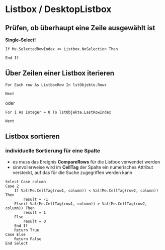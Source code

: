 # Listbox / DesktopListbox

## Prüfen, ob überhaupt eine Zeile ausgewählt ist

**Single-Select!**

```vbnet
If Me.SelectedRowIndex <> Listbox.NoSelection Then
  
End If
```

## Über Zeilen einer Listbox iterieren

```vbnet
For Each row As ListboxRow In lstObjekte.Rows
  
Next
```

oder

```vbnet
For i As Integer = 0 To lstObjekte.LastRowIndex

Next
```

## Listbox sortieren

### individuelle Sortierung für eine Spalte

- es muss das Ereignis **CompareRows** für die Listbox verwendet werden
- sinnvollerweise wird im **CellTag** der Spalte ein numerisches Attribut versteckt, auf das für die Suche zugegriffen werden kann

```vbnet
Select Case column
Case 2
    If Val(Me.CellTag(row1, column)) < Val(Me.CellTag(row2, column)) Then
        result = -1
    Elseif Val(Me.CellTag(row1, column)) > Val(Me.CellTag(row2, column)) Then
        result = 1
    Else
        result = 0
    End If
    Return True
Case Else
    Return False
End Select
```
